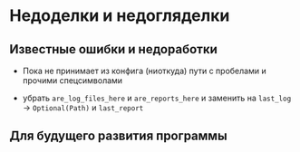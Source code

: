 # Недоделки и недогляделки

## Известные ошибки и недоработки

- Пока не принимает из конфига (ниоткуда) пути с пробелами и прочими спецсимволами

- убрать `are_log_files_here` и `are_reports_here` и заменить на `last_log` -> `Optional(Path)` и `last_report` 

## Для будущего развития программы
